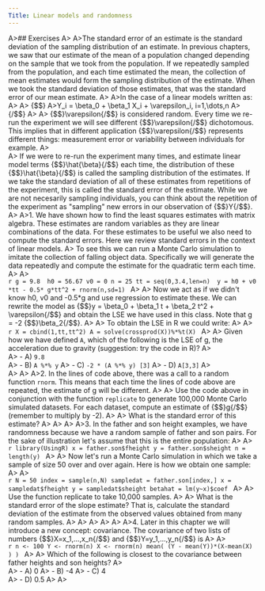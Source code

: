 ```yaml
---
Title: Linear models and randomness
---
```



A>## Exercises
A>
A>The standard error of an estimate is the standard deviation of the sampling distribution of an estimate. In previous chapters, we saw that our estimate of the mean of a population changed depending on the sample that we took from the population. If we repeatedly sampled from the population, and each time estimated the mean, the collection of mean estimates would form the sampling distribution of the estimate. When we took the standard deviation of those estimates, that was the standard error of our mean estimate.
A>
A>In the case of a linear models written as:
A>
A>    {$$}
A>Y_i = \beta_0 + \beta_1 X_i + \varepsilon_i, i=1,\dots,n
A>    {/$$}
A>
A>    {$$}\varepsilon{/$$} is considered random. Every time we re-run the experiment we will see different {$$}\varepsilon{/$$} dichotomous. This implies that in different application {$$}\varepsilon{/$$} represents different things: measurement error or variability between individuals for example.
A>    
A>    If we were to re-run the experiment many times, and estimate linear model terms {$$}\hat{\beta}{/$$} each time, the distribution of these {$$}\hat{\beta}{/$$} is called the sampling distribution of the estimates. If we take the standard deviation of all of these estimates from repetitions of the experiment, this is called the standard error of the estimate. While we are not necesarily sampling individuals, you can think about the repetition of the experiment as "sampling" new errors in our observation of {$$}Y{/$$}.
A>
A>1. We have shown how to find the least squares estimates with matrix algebra. These estimates are random variables as they are linear combinations of the data. For these estimates to be useful we also need to compute the standard errors. Here we review standard errors in the context of linear models.
A>    To see this we can run a Monte Carlo simulation to imitate the collection of falling object data. Specifically we will generate the data repeatedly and compute the estimate for the quadratic term each time.
A>
A>    
    ```r
    g = 9.8 
    h0 = 56.67
    v0 = 0
    n = 25
    tt = seq(0,3.4,len=n) 
    y = h0 + v0 *tt - 0.5* g*tt^2 + rnorm(n,sd=1)
    ```
A>
A>    Now we act as if we didn't know h0, v0 and -0.5*g and use regression to estimate these. We can rewrite the model as {$$}y = \beta_0 + \beta_1 t + \beta_2 t^2 + \varepsilon{/$$} and obtain the LSE we have used in this class. Note that g = -2 {$$}\beta_2{/$$}.
A>
A>    To obtain the LSE in R we could write:
A>
A>    
    ```r
    X = cbind(1,tt,tt^2)
    A = solve(crossprod(X))%*%t(X)
    ```
A>
A>    Given how we have defined `A`, which of the following is the LSE of g, the acceleration due to gravity (suggestion: try the code in R)?
A>    
A>    - A) `9.8`  
A>    - B) `A %*% y`
A>    - C) `-2 * (A %*% y) [3]`
A>    - D) `A[3,3]`
A>    
A>
A>
A>2. In the lines of code above, there was a call to a random function `rnorm`. This means that each time the lines of code above are repeated, the estimate of g will be different.
A>
A>    Use the code above in conjunction with the function `replicate` to generate 100,000 Monte Carlo simulated datasets. For each dataset, compute an estimate of {$$}g{/$$} (remember to multiply by -2).
A>
A>    What is the standard error of this estimate?
A>
A>
A>
A>3. In the father and son height examples, we have randomness because we have a random sample of father and son pairs. For the sake of illustration let's assume that this is the entire population:
A>
A>    
    ```r
    library(UsingR)
    x = father.son$fheight
    y = father.son$sheight
    n = length(y)
    ```
A>
A>    Now let's run a Monte Carlo simulation in which we take a sample of size 50 over and over again. Here is how we obtain one sample:
A>
A>    
    ```r
    N = 50
    index = sample(n,N)
    sampledat = father.son[index,]
    x = sampledat$fheight
    y = sampledat$sheight
    betahat = lm(y~x)$coef
    ```
A>
A>    Use the function replicate to take 10,000 samples.
A>
A>    What is the standard error of the slope estimate? That is, calculate the standard deviation of the estimate from the observed values obtained from many random samples.
A>
A>
A>
A>
A>
A>4. Later in this chapter we will introduce a new concept: covariance. The covariance of two lists of numbers {$$}X=x_1,...,x_n{/$$} and {$$}Y=y_1,...,y_n{/$$} is 
A>
A>    
    ```r
    n <- 100
    Y <- rnorm(n)
    X <- rnorm(n)
    mean( (Y - mean(Y))*(X-mean(X) ) )
    ```
A>
A>    Which of the following is closest to the covariance between father heights and son heights?
A>    
A>    - A) 0 
A>    - B) -4 
A>    - C) 4  
A>    - D) 0.5
A>
A>
